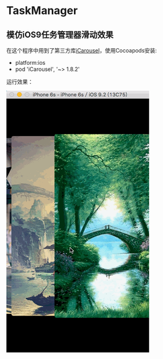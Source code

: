 # TaskManager
## 模仿iOS9任务管理器滑动效果

在这个程序中用到了第三方库[iCarousel](https://github.com/nicklockwood/iCarousel)，使用Cocoapods安装:

- platform:ios
- pod 'iCarousel', '~> 1.8.2'


运行效果：

![](https://raw.githubusercontent.com/AbelSu131/TaskManager/master/task.gif)
